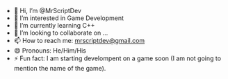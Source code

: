 - 👋 Hi, I’m @MrScriptDev
- 👀 I’m interested in Game Development
- 🌱 I’m currently learning C++
- 💞️ I’m looking to collaborate on ...
- 📫 How to reach me: mrscriptdev@gmail.com
- 😄 Pronouns: He/Him/His
- ⚡ Fun fact: I am starting develompent on a game soon (I am not going to mention the name of the game).

<!---
MrScriptDev/MrScriptDev is a ✨ special ✨ repository because its `README.md` (this file) appears on your GitHub profile.
You can click the Preview link to take a look at your changes.
--->
